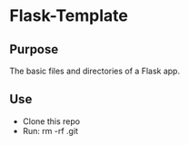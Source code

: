 # Flask-Template

## Purpose

The basic files and directories of a Flask app.

## Use

- Clone this repo
- Run:
  rm -rf .git
